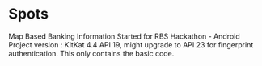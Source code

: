 # Spots
Map Based Banking Information
Started for RBS Hackathon - Android Project version : KitKat 4.4 API 19, might upgrade to API 23 for fingerprint authentication.
This only contains the basic code.
